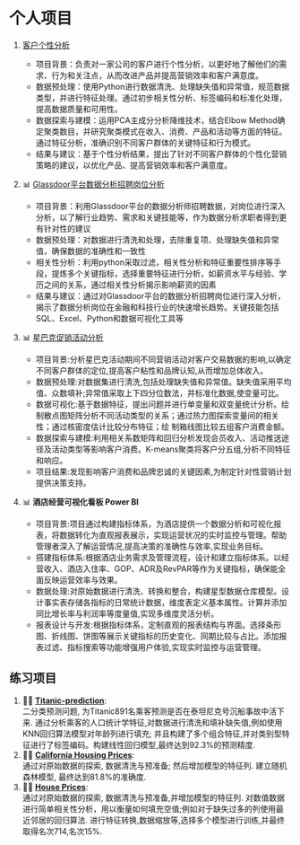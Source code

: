 # 个人项目

1. [客户个性分析](https://github.com/uteundilse/Data-Analyst-Practice/blob/main/Customer%20Personality%20Analysis.ipynb)
    - 项目背景：负责对一家公司的客户进行个性分析，以更好地了解他们的需求、行为和关注点，从而改进产品并提高营销效率和客户满意度。
    - 数据预处理：使用Python进行数据清洗、处理缺失值和异常值，规范数据类型，并进行特征处理。通过初步相关性分析、标签编码和标准化处理，提高数据质量和可用性。
    - 数据探索与建模：运用PCA主成分分析降维技术，结合Elbow Method确定聚类数目，并研究聚类模式在收入、消费、产品和活动等方面的特征。通过特征分析，准确识别不同客户群体的关键特征和行为模式。
    - 结果与建议：基于个性分析结果，提出了针对不同客户群体的个性化营销策略的建议，以优化产品、提高营销效率和客户满意度。


2. 📊 [Glassdoor平台数据分析招聘岗位分析](https://github.com/uteundilse/Data-Analyst-Practice/blob/main/Data%20Analyst%20Jobs.ipynb)
    
    - 项目背景：利用Glassdoor平台的数据分析师招聘数据，对岗位进行深入分析，以了解行业趋势、需求和关键技能等，作为数据分析求职者得到更有针对性的建议
    - 数据预处理：对数据进行清洗和处理，去除重复项、处理缺失值和异常值，确保数据的准确性和一致性
    - 相关性分析：利用python采取过滤，相关性分析和特征重要性排序等手段，提炼多个关键指标，选择重要特征进行分析，如薪资水平与经验、学历之间的关系，通过相关性分析揭示影响薪资的因素
    - 结果与建议：通过对Glassdoor平台的数据分析招聘岗位进行深入分析，揭示了数据分析岗位在金融和科技行业的快速增长趋势。关键技能包括SQL、Excel、Python和数据可视化工具等
    
3. 📊 [星巴克促销活动分析](https://github.com/uteundilse/Data-Analyst-Practice/blob/main/Starbucks.ipynb) 

    - 项目背景:分析星巴克活动期间不同营销活动对客户交易数据的影响,以确定不同客户群体的定位,提高客户粘性和品牌认知,从而增加总体收入。
    - 数据预处理:对数据集进行清洗,包括处理缺失值和异常值。缺失值采用平均值、众数填补;异常值采取上下四分位数法，并标准化数据,使变量可比。
    - 数据可视化:基于数据特征，提出问题并进行单变量和双变量统计分析。绘制散点图矩阵分析不同活动类型的关系；通过热力图探索变量间的相关性；通过核密度估计比较分布特征；绘   制箱线图比较五组客户消费金额。
    - 数据探索与建模:利用相关系数矩阵和回归分析发现会员收入、活动推送途径及活动类型等影响客户消费。K-means聚类将客户分五组,分析不同特征和响应。
    - 项目结果:发现影响客户消费和品牌忠诚的关键因素,为制定针对性营销计划提供决策支持。

4. 📊 **酒店经营可视化看板 Power BI**

    - 项目背景:项目通过构建指标体系，为酒店提供一个数据分析和可视化报表，将数据转化为直观报表展示，实现运营状况的实时监控与管理。帮助管理者深入了解运营情况,提高决策的准确性与效率,实现业务目标。
    - 搭建指标体系:根据酒店业务需求及管理流程，设计和建立指标体系。以经营收入、酒店入住率、GOP、ADR及RevPAR等作为关键指标，确保能全面反映运营效率与效果。
    - 数据处理:对原始数据进行清洗、转换和整合，构建星型数据仓库模型。设计事实表存储各指标的日常统计数据，维度表定义基本属性。计算并添加同比增长率与利润率等度量值,实现多维度灵活分析。
    - 报表设计与开发:根据指标体系，定制直观的报表结构与界面。选择条形图、折线图、饼图等展示关键指标的历史变化、同期比较与占比。添加报表过滤、指标搜索等功能增强用户体验,实现实时监控与运营管理。

 ## 练习项目
1.  👨‍💻 **[Titanic-prediction](https://github.com/uteundilse/Data-Analyst-Practice/blob/main/Titanic_prediction.ipynb)**:   
    二分类预测问题, 为Titanic891名乘客预测是否在泰坦尼克号沉船事故中活下来. 通过分析乘客的人口统计学特征,对数据进行清洗和填补缺失值,例如使用KNN回归算法模型对年龄列进行填充; 并且构建了多个组合特征,并对类别型特征进行了标签编码。构建线性回归模型,最终达到92.3%的预测精度.
2. 👨‍💻 **[California Housing Prices](https://github.com/uteundilse/Data-Analyst-Practice/blob/main/California%20Housing%20Prices.ipynb)**:   
    通过对原始数据的探索, 数据清洗与预准备; 然后增加模型的特征列. 建立随机森林模型, 最终达到81.8%的准确度.
3. 👨‍💻 **[House Prices](https://github.com/uteundilse/Data-Analyst-Practice/blob/main/house_prices.ipynb)**:   
    通过对原始数据的探索, 数据清洗与预准备,并增加模型的特征列. 对数值数据进行简单相关性分析，用以衡量如何填充空值;例如对于缺失过多的列使用最近邻居的回归算法. 进行特征转换,数据缩放等,选择多个模型进行训练,并最终取得名次714,名次15%.

